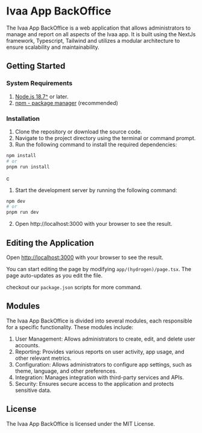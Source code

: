 # Ivaa App BackOffice

The Ivaa App BackOffice is a web application that allows administrators to manage and report on all aspects of the Ivaa app. It is built using the NextJs framework, Typescript, Tailwind and utilizes a modular architecture to ensure scalability and maintainability.

## Getting Started

### System Requirements

1. [Node.js 18.7^](https://nodejs.org/en) or later.
2. [npm - package manager](https://www.npmjs.com/) (recommended)

### Installation

1. Clone the repository or download the source code.
2. Navigate to the project directory using the terminal or command prompt.
3. Run the following command to install the required dependencies:

```bash
npm install
# or
pnpm run install
```

c

1. Start the development server by running the following command:

```bash
npm dev
# or
pnpm run dev
```

2. Open http://localhost:3000 with your browser to see the result.

## Editing the Application

Open [http://localhost:3000](http://localhost:3000) with your browser to see the result.

You can start editing the page by modifying `app/(hydrogen)/page.tsx`. The page auto-updates as you edit the file.

checkout our `package.json` scripts for more command.

## Modules

The Ivaa App BackOffice is divided into several modules, each responsible for a specific functionality. These modules include:

1. User Management: Allows administrators to create, edit, and delete user accounts.
2. Reporting: Provides various reports on user activity, app usage, and other relevant metrics.
3. Configuration: Allows administrators to configure app settings, such as theme, language, and other preferences.
4. Integration: Manages integration with third-party services and APIs.
5. Security: Ensures secure access to the application and protects sensitive data.

## License

The Ivaa App BackOffice is licensed under the MIT License.
